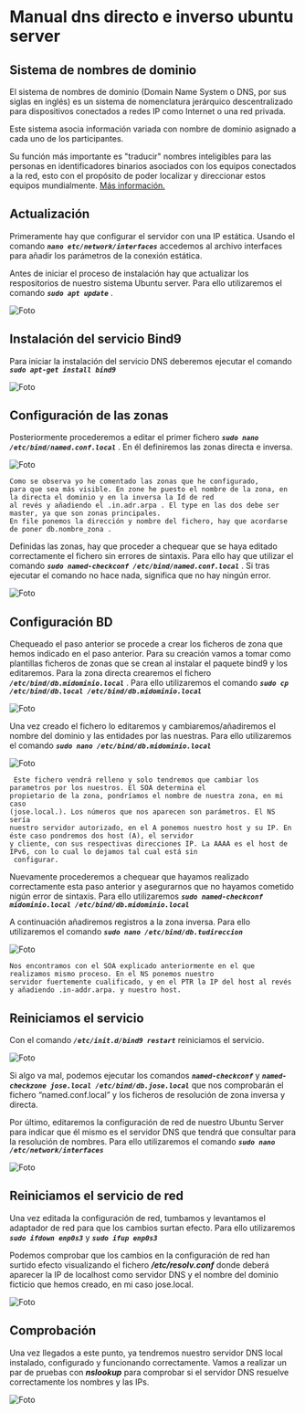 # Manual dns directo e inverso ubuntu server

## Sistema de nombres de dominio

El sistema de nombres de dominio (Domain Name System o DNS, por sus siglas en inglés) es un sistema de nomenclatura 
jerárquico descentralizado para dispositivos conectados a redes IP como Internet o una red privada.
 
Este sistema asocia información variada con nombre de dominio asignado a cada uno de los participantes. 

Su función más importante es "traducir" nombres inteligibles para las personas en identificadores binarios asociados 
con los equipos conectados a la red, esto con el propósito de poder localizar y direccionar estos equipos mundialmente.
[Más información.](https://es.wikipedia.org/wiki/Sistema_de_nombres_de_dominio)

## Actualización

Primeramente hay que configurar el servidor con una IP estática. Usando el comando ***`nano etc/network/interfaces`*** 
accedemos al archivo interfaces para añadir los parámetros de la conexión estática.

Antes de iniciar el proceso de instalación hay que actualizar los respositorios de nuestro sistema Ubuntu server.
Para ello utilizaremos el comando ***`sudo apt update`*** .


![Foto](capturas/update.PNG)

## Instalación del servicio Bind9

Para iniciar la instalación del servicio DNS deberemos ejecutar el comando ***`sudo apt-get install bind9`***

![Foto](capturas/bind9.PNG)

## Configuración de las zonas

Posteriormente procederemos a editar el primer fichero ***`sudo nano /etc/bind/named.conf.local`*** . En él definiremos 
las zonas directa e inversa.

![Foto](capturas/zonas.PNG)

    Como se observa yo he comentado las zonas que he configurado, 
    para que sea más visible. En zone he puesto el nombre de la zona, en la directa el dominio y en la inversa la Id de red
    al revés y añadiendo el .in.adr.arpa . El type en las dos debe ser master, ya que son zonas principales. 
    En file ponemos la dirección y nombre del fichero, hay que acordarse de poner db.nombre_zona .

Definidas las zonas, hay que proceder a chequear que se haya editado correctamente el fichero sin errores de sintaxis.
Para ello hay que utilizar el comando ***`sudo named-checkconf /etc/bind/named.conf.local`*** . Si tras ejecutar el comando
no hace nada, significa que no hay ningún error.

![Foto](capturas/checkonfg.PNG)

## Configuración BD
Chequeado el paso anterior se procede a crear los ficheros de zona que hemos indicado en el paso anterior. 
Para su creación vamos a tomar como plantillas ficheros de zonas que se crean al instalar el paquete bind9 y 
los editaremos. Para la zona directa crearemos el fichero ***`/etc/bind/db.midominio.local`*** . Para ello utilizaremos
el comando ***`sudo cp /etc/bind/db.local /etc/bind/db.midominio.local`***

![Foto](capturas/bdlocal.PNG)

Una vez creado el fichero lo editaremos y cambiaremos/añadiremos el nombre del dominio y las entidades  por las nuestras.
Para ello utilizaremos el comando ***`sudo nano /etc/bind/db.midominio.local`***

![Foto](capturas/bdlocal.PNG)

     Este fichero vendrá relleno y solo tendremos que cambiar los parametros por los nuestros. El SOA determina el 
    propietario de la zona, pondríamos el nombre de nuestra zona, en mi caso 
    (jose.local.). Los números que nos aparecen son parámetros. El NS sería 
    nuestro servidor autorizado, en el A ponemos nuestro host y su IP. En éste caso pondremos dos host (A), el servidor 
    y cliente, con sus respectivas direcciones IP. La AAAA es el host de IPv6, con lo cual lo dejamos tal cual está sin
     configurar.


Nuevamente procederemos a chequear que hayamos realizado correctamente esta paso anterior y asegurarnos que no hayamos
cometido nigún error de sintaxis. 
Para ello utilizaremos ***`sudo named-checkconf midominio.local /etc/bind/db.midominio.local`***

A continuación añadiremos registros a la zona inversa. Para ello utilizaremos el comando
 ***`sudo nano /etc/bind/db.tudireccion`***
 
![Foto](capturas/10.PNG)

    Nos encontramos con el SOA explicado anteriormente en el que realizamos mismo proceso. En el NS ponemos nuestro 
    servidor fuertemente cualificado, y en el PTR la IP del host al revés y añadiendo .in-addr.arpa. y nuestro host. 
    

## Reiniciamos el servicio

Con el comando ***`/etc/init.d/bind9 restart`*** reiniciamos el servicio.  

![Foto](capturas/restart.PNG)

Si algo va mal, podemos ejecutar los 
comandos ***`named-checkconf`*** y ***`named-checkzone jose.local /etc/bind/db.jose.local`*** que nos comprobarán el 
fichero “named.conf.local” y los ficheros de resolución de zona inversa y directa.

Por último, editaremos la configuración de red de nuestro Ubuntu Server para indicar que él mismo es el servidor DNS 
que tendrá que consultar para la resolución de nombres. Para ello utilizaremos el comando ***`sudo nano /etc/network/interfaces`***


![Foto](capturas/network.PNG)


## Reiniciamos el servicio de red

Una vez editada la configuración de red, tumbamos y levantamos el adaptador de red para que los cambios surtan efecto.
Para ello utilizaremos ***`sudo ifdown enp0s3`*** y ***`sudo ifup enp0s3`***

 Podemos comprobar que los cambios en la configuración de red han surtido efecto visualizando 
 el fichero ***/etc/resolv.conf*** donde deberá aparecer la IP de localhost como servidor DNS y el nombre del dominio 
 ficticio que hemos creado, en mi caso jose.local.
 
 ![Foto](capturas/resolv.PNG)
 
 ## Comprobación
 
 Una vez llegados a este punto, ya tendremos nuestro servidor DNS local instalado, configurado y funcionando 
 correctamente. Vamos a realizar un par de pruebas con ***nslookup*** para comprobar si el servidor DNS resuelve 
 correctamente los nombres y las IPs.
 
  ![Foto](capturas/nslookup.PNG)







